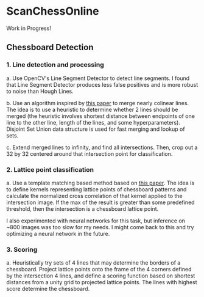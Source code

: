 # ScanChessOnline

Work in Progress!

## Chessboard Detection

### 1. Line detection and processing  

a. Use OpenCV's Line Segment Detector to detect line segments. I found that Line Segment Detector produces less false positives and is more robust to noise than Hough Lines.

b. Use an algorithm inspired by [this paper](https://arxiv.org/abs/1708.03898) to merge nearly colinear lines. The idea is to use a heuristic to determine whether 2 lines should be merged (the heuristic involves shortest distance between endpoints of one line to the other line, length of the lines, and some hyperparameters). Disjoint Set Union data structure is used for fast merging and lookup of sets.

c. Extend merged lines to infinity, and find all intersections. Then, crop out a 32 by 32 centered around that intersection point for classification.

### 2. Lattice point classification

a. Use a template matching based method based on [this paper](https://iopscience.iop.org/article/10.1088/1757-899X/563/5/052093/pdf). The idea is to define kernels representing lattice points of chessboard patterns and calculate the normalized cross correlation of that kernel applied to the intersection image. If the max of the result is greater than some predefined threshold, then the intersection is a chessboard lattice point.

I also experimented with neural networks for this task, but inference on ~800 images was too slow for my needs. I might come back to this and try optimizing a neural network in the future.

### 3. Scoring

a. Heuristically try sets of 4 lines that may determine the borders of a chessboard. Project lattice points onto the frame of the 4 corners defined by the intersection 4 lines, and define a scoring function based on shortest distances from a unity grid to projected lattice points. The lines with highest score determine the chessboard.



